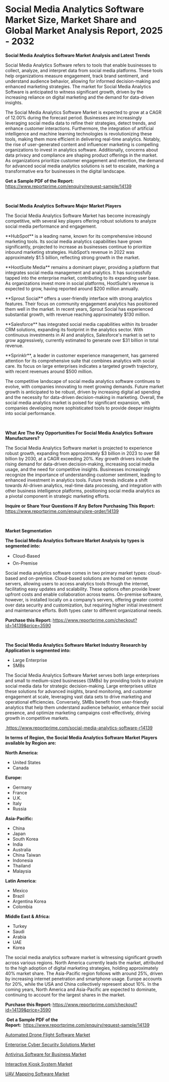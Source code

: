 <p><h1>Social Media Analytics Software Market Size, Market Share and Global Market Analysis Report, 2025 - 2032</h1></p><p><strong>Social Media Analytics Software Market Analysis and Latest Trends</strong></p>
<p><p>Social Media Analytics Software refers to tools that enable businesses to collect, analyze, and interpret data from social media platforms. These tools help organizations measure engagement, track brand sentiment, and understand audience behavior, allowing for informed decision-making and enhanced marketing strategies. The market for Social Media Analytics Software is anticipated to witness significant growth, driven by the increasing reliance on digital marketing and the demand for data-driven insights. </p><p>The Social Media Analytics Software Market is expected to grow at a CAGR of 12.00% during the forecast period. Businesses are increasingly leveraging social media data to refine their strategies, detect trends, and enhance customer interactions. Furthermore, the integration of artificial intelligence and machine learning technologies is revolutionizing these tools, making them more efficient in delivering real-time analytics. Notably, the rise of user-generated content and influencer marketing is compelling organizations to invest in analytics software. Additionally, concerns about data privacy and compliance are shaping product offerings in the market. As organizations prioritize customer engagement and retention, the demand for advanced social media analytics solutions is set to escalate, marking a transformative era for businesses in the digital landscape.</p></p>
<p><strong>Get a Sample PDF of the Report:&nbsp;</strong> <a href="https://www.reportprime.com/enquiry/request-sample/14139?utm_campaign=1091&utm_medium=2&utm_source=Github&utm_content=ia&utm_term=20032025&utm_id=social-media-analytics-software">https://www.reportprime.com/enquiry/request-sample/14139</a></p>
<p>&nbsp;</p>
<p><strong>Social Media Analytics Software Major Market Players</strong></p>
<p><p>The Social Media Analytics Software Market has become increasingly competitive, with several key players offering robust solutions to analyze social media performance and engagement. </p><p>**HubSpot** is a leading name, known for its comprehensive inbound marketing tools. Its social media analytics capabilities have grown significantly, projected to increase as businesses continue to prioritize inbound marketing strategies. HubSpot’s revenue in 2022 was approximately $1.5 billion, reflecting strong growth in the market.</p><p>**HootSuite Media** remains a dominant player, providing a platform that integrates social media management and analytics. It has successfully tapped into the enterprise market, contributing to its expanding user base. As organizations invest more in social platforms, HootSuite's revenue is expected to grow, having reported around $200 million annually.</p><p>**Sprout Social** offers a user-friendly interface with strong analytics features. Their focus on community engagement analytics has positioned them well in the market. In recent years, Sprout Social has experienced substantial growth, with revenue reaching approximately $130 million.</p><p>**Salesforce** has integrated social media capabilities within its broader CRM solutions, expanding its footprint in the analytics sector. With continuous investments in AI and analytics, Salesforce's market is set to grow aggressively, currently estimated to generate over $31 billion in total revenue.</p><p>**Sprinklr**, a leader in customer experience management, has garnered attention for its comprehensive suite that combines analytics with social care. Its focus on large enterprises indicates a targeted growth trajectory, with recent revenues around $500 million.</p><p>The competitive landscape of social media analytics software continues to evolve, with companies innovating to meet growing demands. Future market growth is anticipated to be robust, driven by increasing digital ad spending and the necessity for data-driven decision-making in marketing. Overall, the social media analytics market is poised for significant expansion, with companies developing more sophisticated tools to provide deeper insights into social performance.</p></p>
<p>&nbsp;</p>
<p><strong>What Are The Key Opportunities For Social Media Analytics Software Manufacturers?</strong></p>
<p><p>The Social Media Analytics Software market is projected to experience robust growth, expanding from approximately $3 billion in 2023 to over $8 billion by 2030, at a CAGR exceeding 20%. Key growth drivers include the rising demand for data-driven decision-making, increasing social media usage, and the need for competitive insights. Businesses increasingly recognize the importance of understanding customer sentiment, leading to enhanced investment in analytics tools. Future trends indicate a shift towards AI-driven analytics, real-time data processing, and integration with other business intelligence platforms, positioning social media analytics as a pivotal component in strategic marketing efforts.</p></p>
<p><strong>Inquire or Share Your Questions If Any Before Purchasing This Report:</strong> <a href="https://www.reportprime.com/enquiry/pre-order/14139?utm_campaign=1091&utm_medium=2&utm_source=Github&utm_content=ia&utm_term=20032025&utm_id=social-media-analytics-software">https://www.reportprime.com/enquiry/pre-order/14139</a></p>
<p>&nbsp;</p>
<p><strong>Market Segmentation</strong></p>
<p><strong>The Social Media Analytics Software Market Analysis by types is segmented into:</strong></p>
<p><ul><li>Cloud-Based</li><li>On-Premise</li></ul></p>
<p><p>Social media analytics software comes in two primary market types: cloud-based and on-premise. Cloud-based solutions are hosted on remote servers, allowing users to access analytics tools through the internet, facilitating easy updates and scalability. These options often provide lower upfront costs and enable collaboration across teams. On-premise software, however, is installed locally on a company’s servers, offering greater control over data security and customization, but requiring higher initial investment and maintenance efforts. Both types cater to different organizational needs.</p></p>
<p><strong>Purchase this Report:&nbsp;</strong><a href="https://www.reportprime.com/checkout?id=14139&price=3590&utm_campaign=1091&utm_medium=2&utm_source=Github&utm_content=ia&utm_term=20032025&utm_id=social-media-analytics-software">https://www.reportprime.com/checkout?id=14139&price=3590</a></p>
<p>&nbsp;</p>
<p><strong>The Social Media Analytics Software Market Industry Research by Application is segmented into:</strong></p>
<p><ul><li>Large Enterprise</li><li>SMBs</li></ul></p>
<p><p>The Social Media Analytics Software Market serves both large enterprises and small to medium-sized businesses (SMBs) by providing tools to analyze social media data for strategic decision-making. Large enterprises utilize these solutions for advanced insights, brand monitoring, and customer engagement at scale, leveraging vast data sets to drive marketing and operational efficiencies. Conversely, SMBs benefit from user-friendly analytics that help them understand audience behavior, enhance their social presence, and optimize marketing campaigns cost-effectively, driving growth in competitive markets.</p></p>
<p><a href="https://www.reportprime.com/social-media-analytics-software-r14139?utm_campaign=1091&utm_medium=2&utm_source=Github&utm_content=ia&utm_term=20032025&utm_id=social-media-analytics-software">&nbsp;https://www.reportprime.com/social-media-analytics-software-r14139</a></p>
<p><strong>In terms of Region, the Social Media Analytics Software Market Players available by Region are:</strong></p>
<p>
    <p> <strong> North America: </strong>
        <ul>
            <li>United States</li>
            <li>Canada</li>
        </ul>
        </p> 
    <p> <strong> Europe: </strong>
        <ul>
            <li>Germany</li>
            <li>France</li>
            <li>U.K.</li>
            <li>Italy</li>
            <li>Russia</li>
        </ul>
        </p> 
    <p> <strong> Asia-Pacific: </strong>
        <ul>
            <li>China</li>
            <li>Japan</li>
            <li>South Korea</li>
            <li>India</li>
            <li>Australia</li>
            <li>China Taiwan</li>
            <li>Indonesia</li>
            <li>Thailand</li>
            <li>Malaysia</li>
        </ul>
        </p> 
    <p> <strong> Latin America: </strong>
        <ul>
            <li>Mexico</li>
            <li>Brazil</li>
            <li>Argentina Korea</li>
            <li>Colombia</li>
        </ul>
        </p> 
    <p> <strong> Middle East & Africa: </strong>
        <ul>
            <li>Turkey</li>
            <li>Saudi</li>
            <li>Arabia</li>
            <li>UAE</li>
            <li>Korea</li>
        </ul>
    </p>
    </p>
<p><p>The social media analytics software market is witnessing significant growth across various regions. North America currently leads the market, attributed to the high adoption of digital marketing strategies, holding approximately 40% market share. The Asia-Pacific region follows with around 25%, driven by increasing internet penetration and smartphone usage. Europe accounts for 20%, while the USA and China collectively represent about 10%. In the coming years, North America and Asia-Pacific are expected to dominate, continuing to account for the largest shares in the market.</p></p>
<p><strong>Purchase this Report: </strong><a href="https://www.reportprime.com/checkout?id=14139&price=3590&utm_campaign=1091&utm_medium=2&utm_source=Github&utm_content=ia&utm_term=20032025&utm_id=social-media-analytics-software">https://www.reportprime.com/checkout?id=14139&price=3590</a></p>
<p>&nbsp;<strong>Get a Sample PDF of the Report:&nbsp;&nbsp;</strong><a href="https://www.reportprime.com/enquiry/request-sample/14139?utm_campaign=1091&utm_medium=2&utm_source=Github&utm_content=ia&utm_term=20032025&utm_id=social-media-analytics-software">https://www.reportprime.com/enquiry/request-sample/14139</a></p>
<p><strong></strong></p>
<p><p><a href="https://github.com/hurstsaqibyl/Market-Research-Report-List-1/blob/main/automated-drone-flight-software-market.md?utm_campaign=1091&utm_medium=2&utm_source=Github&utm_content=ia&utm_term=20032025&utm_id=social-media-analytics-software">Automated Drone Flight Software Market</a></p><p><a href="https://github.com/burnicndole/Market-Research-Report-List-1/blob/main/enterprise-cyber-security-solutions-market.md?utm_campaign=1091&utm_medium=2&utm_source=Github&utm_content=ia&utm_term=20032025&utm_id=social-media-analytics-software">Enterprise Cyber Security Solutions Market</a></p><p><a href="https://github.com/rutupueyed/Market-Research-Report-List-1/blob/main/antivirus-software-for-business-market.md?utm_campaign=1091&utm_medium=2&utm_source=Github&utm_content=ia&utm_term=20032025&utm_id=social-media-analytics-software">Antivirus Software for Business Market</a></p><p><a href="https://github.com/paullsiskec4/Market-Research-Report-List-1/blob/main/interactive-kiosk-system-market.md?utm_campaign=1091&utm_medium=2&utm_source=Github&utm_content=ia&utm_term=20032025&utm_id=social-media-analytics-software">Interactive Kiosk System Market</a></p><p><a href="https://github.com/altafvaraswj/Market-Research-Report-List-1/blob/main/uav-mapping-software-market.md?utm_campaign=1091&utm_medium=2&utm_source=Github&utm_content=ia&utm_term=20032025&utm_id=social-media-analytics-software">UAV Mapping Software Market</a></p></p>
